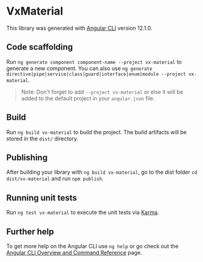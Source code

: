 # VxMaterial

This library was generated with [Angular CLI](https://github.com/angular/angular-cli) version 12.1.0.

## Code scaffolding

Run `ng generate component component-name --project vx-material` to generate a new component. You can also use `ng generate directive|pipe|service|class|guard|interface|enum|module --project vx-material`.
> Note: Don't forget to add `--project vx-material` or else it will be added to the default project in your `angular.json` file. 

## Build

Run `ng build vx-material` to build the project. The build artifacts will be stored in the `dist/` directory.

## Publishing

After building your library with `ng build vx-material`, go to the dist folder `cd dist/vx-material` and run `npm publish`.

## Running unit tests

Run `ng test vx-material` to execute the unit tests via [Karma](https://karma-runner.github.io).

## Further help

To get more help on the Angular CLI use `ng help` or go check out the [Angular CLI Overview and Command Reference](https://angular.io/cli) page.
